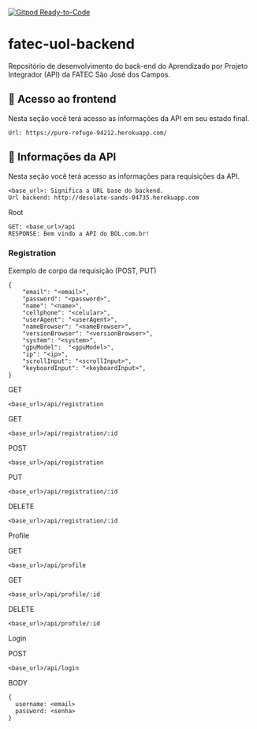 [![Gitpod Ready-to-Code](https://img.shields.io/badge/Gitpod-Ready--to--Code-blue?logo=gitpod)](https://gitpod.io/#https://github.com/fabsvas/fatec-uol-backend)

# fatec-uol-backend
Repositório de desenvolvimento do back-end do Aprendizado por Projeto Integrador (API) da FATEC São José dos Campos.

## :pushpin: Acesso ao frontend
Nesta seção você terá acesso as informações da API em seu estado final.
```
Url: https://pure-refuge-94212.herokuapp.com/
```

## :pushpin: Informações da API
Nesta seção você terá acesso as informações para requisições da API.

```
<base_url>: Significa a URL base do backend.
Url backend: http://desolate-sands-04735.herokuapp.com
```

Root
```
GET: <base_url>/api
RESPONSE: Bem vindo a API do BOL.com.br!
```

### Registration
Exemplo de corpo da requisição (POST, PUT)
```
{
    "email": "<email>",
    "password": "<password>",
    "name": "<name>",
    "cellphone": "<celular>",
    "userAgent": "<userAgent>",
    "nameBrowser": "<nameBrowser>",
    "versionBrowser": "<versionBrowser>",
    "system": "<system>",
    "gpuModel":  "<gpuModel>",
    "ip": "<ip>",
    "scrollInput": "<scrollInput>",
    "keyboardInput": "<keyboardInput>",
}
```

GET
```
<base_url>/api/registration
```

GET
```
<base_url>/api/registration/:id
```

POST
```
<base_url>/api/registration
```

PUT
```
<base_url>/api/registration/:id
```

DELETE
```
<base_url>/api/registration/:id
```

Profile

GET
```
<base_url>/api/profile
```

GET
```
<base_url>/api/profile/:id
```

DELETE
```
<base_url>/api/profile/:id
```

Login

POST
```
<base_url>/api/login
```

BODY
```
{
  username: <email>
  password: <senha>
}
```
